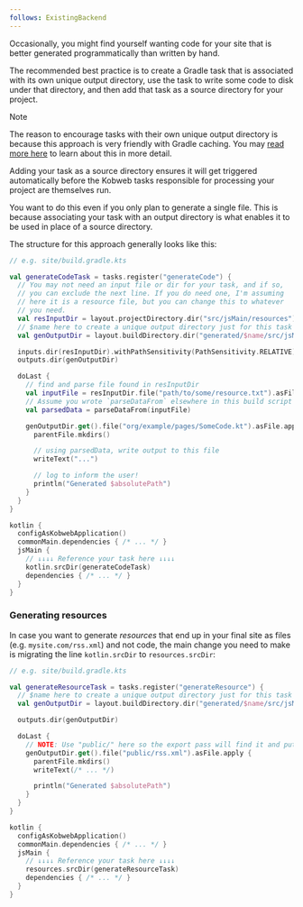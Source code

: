 ```yaml
---
follows: ExistingBackend
---
```


Occasionally, you might find yourself wanting code for your site that is better generated programmatically than written
by hand.

The recommended best practice is to create a Gradle task that is associated with its own unique output directory, use
the task to write some code to disk under that directory, and then add that task as a source directory for your project.

> [!NOTE]
> The reason to encourage tasks with their own unique output directory is because this approach is very friendly with
> Gradle caching. You may [read more here](https://docs.gradle.org/current/userguide/build_cache_concepts.html#concepts_overlapping_outputs)
> to learn about this in more detail.
>
> Adding your task as a source directory ensures it will get triggered automatically before the Kobweb tasks responsible
> for processing your project are themselves run.

You want to do this even if you only plan to generate a single file. This is because associating your task with an
output directory is what enables it to be used in place of a source directory.

The structure for this approach generally looks like this:

```kotlin
// e.g. site/build.gradle.kts

val generateCodeTask = tasks.register("generateCode") {
  // You may not need an input file or dir for your task, and if so,
  // you can exclude the next line. If you do need one, I'm assuming
  // here it is a resource file, but you can change this to whatever
  // you need.
  val resInputDir = layout.projectDirectory.dir("src/jsMain/resources")
  // $name here to create a unique output directory just for this task
  val genOutputDir = layout.buildDirectory.dir("generated/$name/src/jsMain/kotlin")

  inputs.dir(resInputDir).withPathSensitivity(PathSensitivity.RELATIVE)
  outputs.dir(genOutputDir)

  doLast {
    // find and parse file found in resInputDir
    val inputFile = resInputDir.file("path/to/some/resource.txt").asFile
    // Assume you wrote `parseDataFrom` elsewhere in this build script
    val parsedData = parseDataFrom(inputFile) 

    genOutputDir.get().file("org/example/pages/SomeCode.kt").asFile.apply {
      parentFile.mkdirs()

      // using parsedData, write output to this file
      writeText("...")

      // log to inform the user!
      println("Generated $absolutePath")
    }
  }
}

kotlin {
  configAsKobwebApplication()
  commonMain.dependencies { /* ... */ }
  jsMain { 
    // ↓↓↓↓ Reference your task here ↓↓↓↓ 
    kotlin.srcDir(generateCodeTask) 
    dependencies { /* ... */ }
  }
}
```

### Generating resources

In case you want to generate *resources* that end up in your final site as files (e.g. `mysite.com/rss.xml`) and not
code, the main change you need to make is migrating the line `kotlin.srcDir` to `resources.srcDir`:

```kotlin
// e.g. site/build.gradle.kts

val generateResourceTask = tasks.register("generateResource") {
  // $name here to create a unique output directory just for this task
  val genOutputDir = layout.buildDirectory.dir("generated/$name/src/jsMain/resources")

  outputs.dir(genOutputDir)

  doLast {
    // NOTE: Use "public/" here so the export pass will find it and put it into the final site
    genOutputDir.get().file("public/rss.xml").asFile.apply {
      parentFile.mkdirs()
      writeText(/* ... */)

      println("Generated $absolutePath")
    }
  }
}

kotlin {
  configAsKobwebApplication()
  commonMain.dependencies { /* ... */ }
  jsMain {
    // ↓↓↓↓ Reference your task here ↓↓↓↓ 
    resources.srcDir(generateResourceTask)
    dependencies { /* ... */ }
  }
}
```

